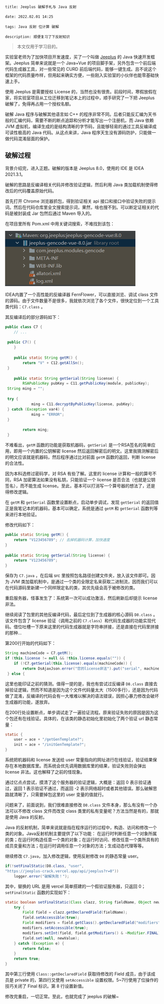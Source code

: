 ```

title: Jeeplus 破解手札与 Java 反射

date: 2022.02.01 14:25

tags: Java 反射 位计算 破解

description: 顺便复习了下反射知识

```

> 本文仅用于学习目的。

实验室老师为了加快项目开发速度，买了一个叫做 [Jeeplus](http://www.jeeplus.org/) 的 Java 快速开发框架。Jeeplus 简单来说就是一个 Java+Vue 的项目脚手架，另外包含一个前后端代码生成器工具，对一些常见的 CURD 前后端代码，能够一键生成。且不说这个框架的代码质量咋样，但用起来确实方便，一些刚入实验室的小伙伴也能零基础快速上手。

使用 Jeeplus 是需要授权 License 的，当然也没有很贵。前段时间，寒假放假在家，将实验室项目从工位迁移到笔记本上的过程中，顺手研究了一下把 Jeeplus 破解了，免得再占用一个授权名额。

破解 Java 程序与破解其他语言如 C++ 的程序非常不同。后者只能反汇编为天书般的汇编代码，需要不断的断点追踪和分析才能写出一个注册机，而 Java 依赖 JVM 虚拟机，编译生成的是结构清晰的字节码，且能够轻易的通过工具反编译成可读性极高的 Java 代码。从这点来讲，Java 程序天生没有源码防护，只能做一做代码混淆层面的保护。

## 破解过程

背景介绍完，进入正题。破解的版本是 Jeeplus 8.0，使用的 IDE 是 IDEA 2021.3.1。

破解的思路是反编译相关代码并修改验证逻辑，然后利用 Java 类加载机制使得修改后的代码覆盖原始代码。

首先打开 Chrome 浏览器抓包，得到验证相关 api 接口和接口中验证失败的提示词。然后在代码仓库里全文搜索提示词，果然，啥也搜不到。可以断定证相关的代码是被封装成 Jar 包然后通过 Maven 导入的。

在项目里所有 Pom.xml 中用关键词搜索，不难找到该包：

<img src="/res/1.webp">

IDEA内置了一个高性能的反编译器 FernFlower，可以直接浏览、调试 class 文件的源码。由于文件数量不是很多，我就依次浏览了各个文件，很快定位到一个工具类代码：`C7.class` 。

其反编译后的部分源码如下：

```java
public class C7 {  
    // ...
  
 public C7() {  
    }  
  
    public static String getM() {  
        return "V" + C12.getAllSn();  
 }  
  
    public static String getSerial(String license) {  
        RSAPublicKey pubKey = C11.getPublicKey(module, publicKey);  
 String ming = "";  
  
 try {  
            ming = C11.decryptByPublicKey(license, pubKey);  
 } catch (Exception var4) {  
            ming = "ERROR";  
 }  
  
        return ming;  
 }
```

不难看出，`getM` 函数的功能是获取机器码，`getSerial` 是一个RSA签名的简单应用，即用一个内置的公钥解密 license 然后返回解密后的明文。这里我猜测解密后的明文应该就是机器码，然后程序通过比对前面 `getM` 函数的返回，判断 license 的合法性。

因为本科选修过密码学，对 RSA 有些了解。这里的 license 计算和一般的算号不同，RSA 加密算法如果没有私钥，只能验证一个 license 是否合法（也就是公钥签名），而不能生成 license。至此，基本可以打消写一个算号器的想法了，还是得修改逻辑。

在 `getM` 和 `getSerial` 函数里设置断点，启动单步调试，发现 `getSerial` 的返回值正是我笔记本的机器码，基本可以确定，系统是通过  `getM`  和  `getSerial` 函数判等来进行本地验证。

 修改代码如下：

```java
public static String getM() {  
    return "V123456789"; // 去掉机器码计算，加快速度  
}

public static String getSerial(String license) {
	return "V123456789";
}
```

保存为 `C7.java` ，在后端 src 里按照包名路径创建文件夹，放入该文件即可。因为 JVM 类加载机制中，是通过一个类的全限定名来获取二进制流，因而我们可以在代码源码里新建一个同样限定名的类，其优先级会高于被修改的类。

重启服务器，怪事发生了：系统第一次可以成功激活，然后刷新后却提示 license 非法。

继续阅读了包里的其他反编译代码，最后定位到了生成器的核心源码 `D8.class` 。该文件包含了 license 验证（调用之前的 `C7.class`）和代码生成器的功能实现代码。借位吐槽一下原来这里的代码生成器就是字符串拼接，还是直接在代码里拼接的那种...

第200行开始的代码如下：
```java
String machineCode = C7.getM();  
if (this.license != null && !this.license.equals("")) {  
    if (!C7.getSerial(this.license).equals(machineCode)) {  
        return DsAjaxJson.error("您的license非法").put("serial", machineCode).put("code", 700);  
 } else {
```

这里也能印证之前的猜测。值得一提的是，我也有尝试过反编译 `D8.class` 直接去掉验证逻辑，然而不知道是因为这个文件代码量太大（1500多行），还是因为代码做了混淆，反编译的代码会有一大堆难以解决的语法错误，因担心暴力修改会破坏生成器的功能，遂放弃。

在200行处设置断点，单步调试走了一遍验证流程。原来验证失败的原因是因为这个包还有在线验证。具体的，在该类的静态初始化里初始化了两个验证 url 静态常量：

```java
static {  
	user = ace + "/getGenTemplate?";  
	init = ace + "/initGenTemplate?";  
}
```

系统把机器码和 license 发送给 user 常量指向的网址进行在线验证，验证结果保存在本地数据库里。而系统会优先调用数据库里的结果，验证失败则会弹出 license 非法。这也解释了之前的怪现象。

通过亿点点尝试，摸清了这个服务器的验证逻辑，大概是：返回 0 表示验证通过，返回 1 表示验证不通过，而返回 -2 表示网络超时或者其他错误。那么破解思路就清晰了，只需要掉包这里的 user 变量的值就行。

问题来了，前面说到，我们很难直接修改 `D8.class` 文件本身，那么有没有一个办法可以不修改 class 文件而改变 class 类里的私有变量呢？方法当然是有的，那就是使用 Java 的反射。

Java 的反射机制，简单来说就是指在程序运行的过程中，构造、访问和修改一个类的对象。Java反射机制主要提供了以下功能： 在运行时判断任意一个对象所属的类；在运行时构造任意一个类的对象；在运行时访问、修改任意一个类所具有的成员变量和方法；在运行时调用任意一个对象的方法；生成动态代理等等。

继续修改 `C7.java`，加入修改逻辑，使用反射修改 `D8` 的静态常量 user。

```java
if(!setFinalStatic(D8.class, "user",   
"https://jeeplus-crack.vercel.app/api/jeeplus?r=0"))  
    logger.error("破解失败！");
```

其中，替换的 URL 是用 vercel 简单搭建的一个假验证服务器，只返回 0；`setFinalStatic` 函数的实现如下：

```java
static boolean setFinalStatic(Class clazz, String fieldName, Object newValue){  
    try {  
		Field field = clazz.getDeclaredField(fieldName);  
        field.setAccessible(true);  
        Field modifiers = field.getClass().getDeclaredField("modifiers");  
        modifiers.setAccessible(true);  
        modifiers.setInt(field, field.getModifiers() & ~Modifier.FINAL);  
        field.set(null, newValue);  
    } catch (Exception e) {  
        return false;  
    }  	
    return true;  
}
```

其中第三行使用 `Class::getDeclaredField` 获取待修改的 Field 成员，由于该成员是 private 的，第四行又使用 `setAccessible` 设置权限。5~7行使用了位操作的技巧关闭了 Final 标识。第 8 行设置新值。

修改完重启，一切正常。至此，也就完成了 jeeplus 的破解~